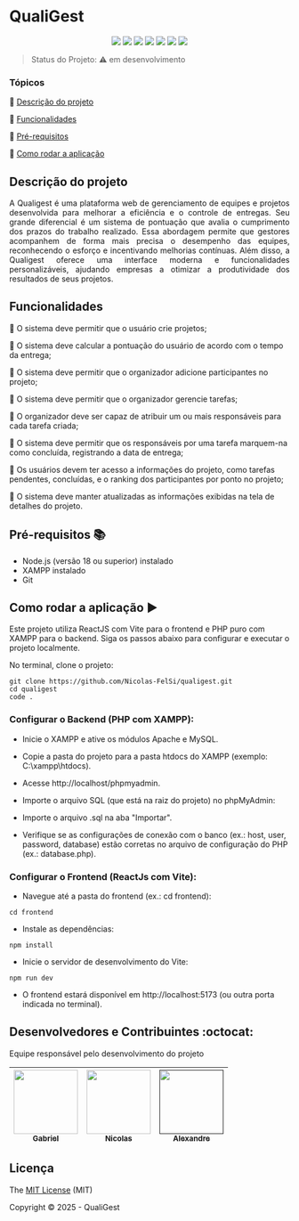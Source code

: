 <h1>QualiGest</h1>

<p align="center">
  <img src="https://img.shields.io/badge/PHP-777BB4?style=for-the-badge&logo=php&logoColor=white"/>
  <img src="https://img.shields.io/badge/MySQL-005C84?style=for-the-badge&logo=mysql&logoColor=white"/>
  <img src="https://img.shields.io/badge/React-20232A?style=for-the-badge&logo=react&logoColor=61DAFB"/>
  <img src="https://img.shields.io/badge/VSCode-0078D4?style=for-the-badge&logo=visual%20studio%20code&logoColor=white"/>
  <img src="https://img.shields.io/badge/HTML5-E34F26?style=for-the-badge&logo=html5&logoColor=white"/>
  <img src="https://img.shields.io/badge/CSS3-1572B6?style=for-the-badge&logo=css3&logoColor=white"/>
  <img src="https://img.shields.io/badge/Bootstrap-563D7C?style=for-the-badge&logo=bootstrap&logoColor=white"/>
</p>

> Status do Projeto: :warning: em desenvolvimento

### Tópicos 

:small_blue_diamond: [Descrição do projeto](#descrição-do-projeto)

:small_blue_diamond: [Funcionalidades](#funcionalidades)

:small_blue_diamond: [Pré-requisitos](#pré-requisitos-books)

:small_blue_diamond: [Como rodar a aplicação](#como-rodar-a-aplicação-arrow_forward)

## Descrição do projeto 

<p align="justify">
    A Qualigest é uma plataforma web de gerenciamento de equipes e projetos desenvolvida para melhorar a eficiência e o controle de entregas. Seu grande diferencial é um sistema de pontuação que avalia o cumprimento dos prazos do trabalho realizado. Essa abordagem permite que gestores acompanhem de forma mais precisa o desempenho das equipes, reconhecendo o esforço e incentivando melhorias contínuas. Além disso, a Qualigest oferece uma interface moderna e funcionalidades personalizáveis, ajudando empresas a otimizar a produtividade dos resultados de seus projetos.
</p>

## Funcionalidades

🚧 O sistema deve permitir que o usuário crie projetos;

🚧 O sistema deve calcular a pontuação do usuário de acordo com o tempo da entrega;
  
🚧 O sistema deve permitir que o organizador adicione participantes no projeto;

🚧 O sistema deve permitir que o organizador gerencie tarefas;

🚧 O organizador deve ser capaz de atribuir um ou mais responsáveis para cada tarefa criada;

🚧 O sistema deve permitir que os responsáveis por uma tarefa marquem-na como concluída, registrando a data de entrega;

🚧 Os usuários devem ter acesso a informações do projeto, como tarefas pendentes, concluídas, e o ranking dos participantes por ponto no projeto;

🚧 O sistema deve manter atualizadas as informações exibidas na tela de detalhes do projeto.



<!-- <span style="color: red;">Liste todas as linguagens, dependencias e libs que o usuário deve ter instalado na máquina antes de rodar a aplicação</span> -->

## Pré-requisitos :books:

- Node.js (versão 18 ou superior) instalado
- XAMPP instalado
- Git

## Como rodar a aplicação :arrow_forward:
Este projeto utiliza ReactJS com Vite para o frontend e PHP puro com XAMPP para o backend. Siga os passos abaixo para configurar e executar o projeto localmente.

No terminal, clone o projeto: 

```
git clone https://github.com/Nicolas-FelSi/qualigest.git
cd qualigest
code .
```

### Configurar o Backend (PHP com XAMPP):

- Inicie o XAMPP e ative os módulos Apache e MySQL.

- Copie a pasta do projeto para a pasta htdocs do XAMPP (exemplo: C:\xampp\htdocs\).

- Acesse http://localhost/phpmyadmin.

- Importe o arquivo SQL (que está na raiz do projeto) no phpMyAdmin:

- Importe o arquivo .sql na aba "Importar".

- Verifique se as configurações de conexão com o banco (ex.: host, user, password, database) estão corretas no arquivo de configuração do PHP (ex.: database.php).


### Configurar o Frontend (ReactJs com Vite):

- Navegue até a pasta do frontend (ex.: cd frontend):
```
cd frontend
```
- Instale as dependências:
```
npm install
```
- Inicie o servidor de desenvolvimento do Vite:
```
npm run dev
```
- O frontend estará disponível em http://localhost:5173 (ou outra porta indicada no terminal).

## Desenvolvedores e Contribuintes :octocat:

Equipe responsável pelo desenvolvimento do projeto

| [<img src="https://avatars.githubusercontent.com/u/149525930?v=4" width=115><br><sub>Gabriel</sub>](https://github.com/B41el) |  [<img src="https://avatars.githubusercontent.com/u/56174366?v=4" width=115><br><sub>Nicolas</sub>](https://github.com/Nicolas-FelSi) |  [<img src="" width=115><br><sub>Alexandre</sub>]()  |
| :---: | :---: | :---: |

## Licença 

The [MIT License]() (MIT)

Copyright :copyright: 2025 - QualiGest
